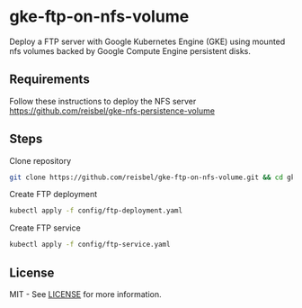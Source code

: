 # gke-ftp-on-nfs-volume

Deploy a FTP server with Google Kubernetes Engine (GKE) using mounted nfs volumes backed by Google Compute Engine persistent disks.

## Requirements

Follow these instructions to deploy the NFS server
<https://github.com/reisbel/gke-nfs-persistence-volume>

## Steps

Clone repository

```bash
git clone https://github.com/reisbel/gke-ftp-on-nfs-volume.git && cd gke-ftp-on-nfs-volume
```

Create FTP deployment

```bash
kubectl apply -f config/ftp-deployment.yaml
```

Create FTP service

```bash
kubectl apply -f config/ftp-service.yaml
```

## License

MIT - See [LICENSE](LICENSE) for more information.
